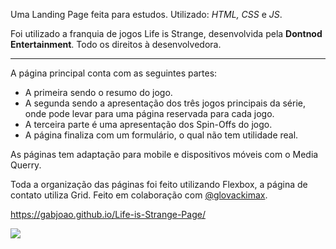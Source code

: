 
Uma Landing Page feita para estudos.
Utilizado: *HTML, CSS* e *JS*.

Foi utilizado a franquia de jogos Life is Strange, desenvolvida pela **Dontnod Entertainment**. Todo os direitos à desenvolvedora.

---

A página principal conta com as seguintes partes: 
* A primeira sendo o resumo do jogo.
* A segunda sendo a apresentação dos três jogos principais da série, onde pode levar para uma página reservada para cada jogo.
* A terceira parte é uma apresentação dos Spin-Offs do jogo.
* A página finaliza com um formulário, o qual não tem utilidade real.

As páginas tem adaptação para mobile e dispositivos móveis com o Media Querry.

Toda a organização das páginas foi feito utilizando Flexbox, a página de contato utiliza Grid.
Feito em colaboração com [@glovackimax](https://github.com/glovackimax).

https://gabjoao.github.io/Life-is-Strange-Page/

![](https://steamuserimages-a.akamaihd.net/ugc/771730716929087717/2CFBF036822073A75463EBAB1503EE9A6FF18146/)
